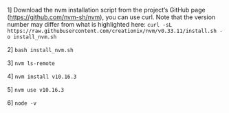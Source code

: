

1] Download the nvm installation script from the project’s GitHub page (https://github.com/nvm-sh/nvm), you can use curl. Note that the version number may differ from what is highlighted here: 
```curl -sL https://raw.githubusercontent.com/creationix/nvm/v0.33.11/install.sh -o install_nvm.sh```

2] ```bash install_nvm.sh```

3] ```nvm ls-remote```

4] ```nvm install v10.16.3```

5] ```nvm use v10.16.3```

6] ```node -v```
